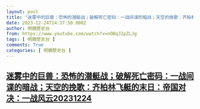 ```yaml
---
layout: post
title: "迷雾中的巨兽：恐怖的潜艇战；破解死亡密码：一战间谍的暗战；天空的挽歌：齐柏林飞艇的末日：帝国对决：一战风云20231224"
date: 2023-12-24T14:37:50.000Z
author: 明鏡歷史台
from: https://www.youtube.com/watch?v=nOBqJ2pZLJg
tags: [ 明鏡歷史台 ]
comments: True
categories: [ 明鏡歷史台 ]
---
```

<!--1703428670000-->
[迷雾中的巨兽：恐怖的潜艇战；破解死亡密码：一战间谍的暗战；天空的挽歌：齐柏林飞艇的末日：帝国对决：一战风云20231224](https://www.youtube.com/watch?v=nOBqJ2pZLJg)
------

<div>

</div>
